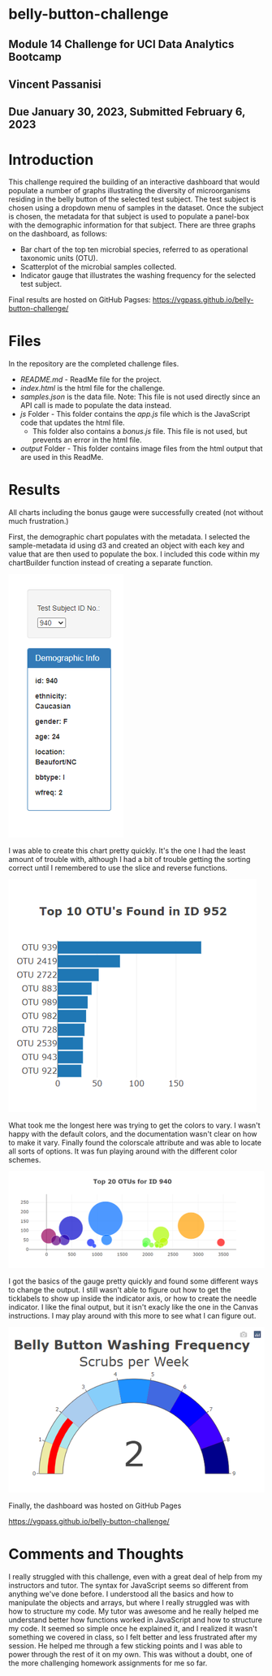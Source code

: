 # **belly-button-challenge**
## Module 14 Challenge for UCI Data Analytics Bootcamp

## Vincent Passanisi

## Due January 30, 2023, Submitted February 6, 2023

# **Introduction**
This challenge required the building of an interactive dashboard that would populate a number of graphs illustrating the diversity of microorganisms residing in the belly button of the selected test subject. The test subject is chosen using a dropdown menu of samples in the dataset. Once the subject is chosen, the metadata for that subject is used to populate a panel-box with the demographic information for that subject. There are three graphs on the dashboard, as follows:

* Bar chart of the top ten microbial species, referred to as operational taxonomic units (OTU).
* Scatterplot of the microbial samples collected.
* Indicator gauge that illustrates the washing frequency for the selected test subject.

Final results are hosted on GitHub Pagses: https://vgpass.github.io/belly-button-challenge/

# **Files**

In the repository are the completed challenge files.

* *README.md* - ReadMe file for the project.
* *index.html* is the html file for the challenge.
* *samples.json* is the data file. Note: This file is not used directly since an API call is made to populate the data instead.
* *js* Folder - This folder contains the *app.js* file which is the JavaScript code that updates the html file.
    * This folder also contains a *bonus.js* file. This file is not used, but prevents an error in the html file.
* *output* Folder - This folder contains image files from the html output that are used in this ReadMe.


# **Results**

All charts including the bonus gauge were successfully created (not without much frustration.)

First, the demographic chart populates with the metadata. I selected the sample-metadata id using d3 and created an object with each key and value that are then used to populate the box. I included this code within my chartBuilder function instead of creating a separate function.

![Demographic chart image](output/demo.png)

I was able to create this chart pretty quickly. It's the one I had the least amount of trouble with, although I had a bit of trouble getting the sorting correct until I remembered to use the slice and reverse functions.

![Top 10 OTUs image](output/top10.png)

What took me the longest here was trying to get the colors to vary. I wasn't happy with the default colors, and the documentation wasn't clear on how to make it vary. Finally found the colorscale attribute and was able to locate all sorts of options. It was fun playing around with the different color schemes.

![Bubble chart image](output/bubble.png)

I got the basics of the gauge pretty quickly and found some different ways to change the output. I still wasn't able to figure out how to get the ticklabels to show up inside the indicator axis, or how to create the needle indicator. I like the final output, but it isn't exacly like the one in the Canvas instructions. I may play around with this more to see what I can figure out.

![Washing image](output/washing.png)

Finally, the dashboard was hosted on GitHub Pages

https://vgpass.github.io/belly-button-challenge/


# **Comments and Thoughts**

I really struggled with this challenge, even with a great deal of help from my instructors and tutor. The syntax for JavaScript seems so different from anything we've done before. I understood all the basics and how to manipulate the objects and arrays, but where I really struggled was with how to structure my code. My tutor was awesome and he really helped me understand better how functions worked in JavaScript and how to structure my code. It seemed so simple once he explained it, and I realized it wasn't something we covered in class, so I felt better and less frustrated after my session. He helped me through a few sticking points and I was able to power through the rest of it on my own. This was without a doubt, one of the more challenging homework assignments for me so far.


